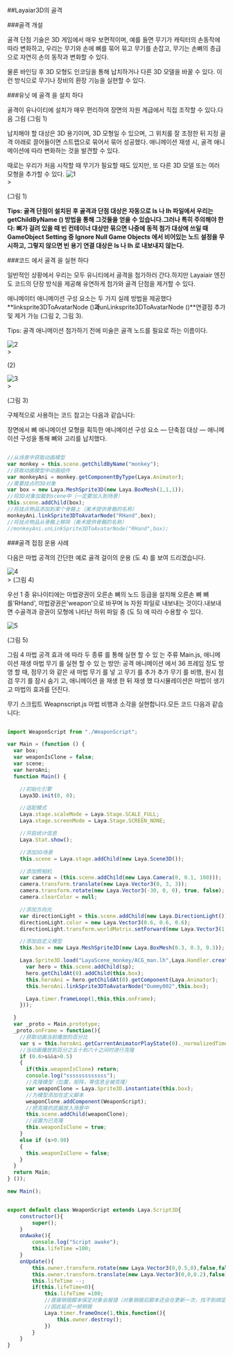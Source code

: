 ##Layaiar3D의 골격

###골격 개설

골격 단점 기술은 3D 게임에서 매우 보편적이며, 예를 들면 무기가 캐릭터의 손동작에 따라 변화하고, 우리는 무기와 손에 뼈를 묶어 묶고 무기를 손잡고, 무기는 손뼈의 층급으로 자연히 손의 동작과 변화할 수 있다.

물론 바인딩 후 3D 모형도 인코딩을 통해 납치하거나 다른 3D 모델을 바꿀 수 있다. 이런 방식으로 무기나 장비의 환장 기능을 실현할 수 있다.

###유닛 에 골격 을 설치 하다

골격이 유나이티에 설치가 매우 편리하여 장면의 자원 계급에서 직접 조작할 수 있다.다음 그림 (그림 1)

납치해야 할 대상은 3D 용기이며, 3D 모형일 수 있으며, 그 위치를 잘 조정한 뒤 지정 골격 아래로 끌어들이면 스트랩으로 묶어서 묶어 성공했다. 애니메이션 재생 시, 골격 애니메이션에 따라 변화하는 것을 발견할 수 있다.

때로는 우리가 처음 시작할 때 무기가 필요할 때도 있지만, 또 다른 3D 모델 또는 여러 모형을 추가할 수 있다.
![1](img\1.png)</br>>

(그림 1)

**Tips: 골격 단점이 설치된 후 골격과 단점 대상은 자동으로 ls 나 lh 파일에서 우리는 getChildByName () 방법을 통해 그것들을 얻을 수 있습니다.그러나 특히 주의해야 한다: 뼈가 걸려 있을 때 빈 컨테이너 대상만 묶으면 나중에 동적 첨가 대상에 쓰일 때 GameObject Setting 중 Ignore Null Game Objects 에서 비어있는 노드 설정을 무시하고, 그렇지 않으면 빈 용기 연결 대상은 ls 나 lh 로 내보내지 않는다.**

###코드 에서 골격 을 실현 하다

일반적인 상황에서 우리는 모두 유니티에서 골격을 첨가하러 간다.하지만 Layaiair 엔진도 코드의 단장 방식을 제공해 유연하게 첨가와 골격 단점을 제거할 수 있다.

애니메이터 애니메이션 구성 요소는 두 가지 실례 방법을 제공했다**linksprite3DToAvatarNode ()**과**unLinksprite3DToAvatarNode ()**연결점 추가 및 제거 가능 (그림 2, 그림 3).

Tips: 골격 애니메이션 첨가하기 전에 미술은 골격 노드를 필요로 하는 이름이다.

![2](img\2.png)</br>>

(2)

![3](img\3.png)</br>>

(그림 3)

구체적으로 사용하는 코드 참고는 다음과 같습니다:

장면에서 뼈 애니메이션 모형을 획득한 애니메이션 구성 요소 — 단축점 대상 — 애니메이션 구성을 통해 뼈와 고리를 납치했다.


```javascript

//从场景中获取动画模型
var monkey = this.scene.getChildByName("monkey");
//获取动画模型中动画组件
var monkeyAni = monkey.getComponentByType(Laya.Animator);
//需要挂点的3D对象
var box = new Laya.MeshSprite3D(new Laya.BoxMesh(1,1,1));
//将3D对象加载到scene中（一定要加入到场景）
this.scene.addChild(box);
//将挂点物品添加到某个骨骼上（美术提供骨骼的名称）
monkeyAni.linkSprite3DToAvatarNode("RHand",box);
//将挂点物品从骨骼上移除（美术提供骨骼的名称）
//monkeyAni.unLinkSprite3DToAvatarNode("RHand",box);
```


###골격 접점 운용 사례

다음은 마법 공격의 간단한 예로 골격 걸이의 운용 (도 4) 를 보여 드리겠습니다.

![4](img\4.gif)</br>>
(그림 4)

우선 1 중 유나이티에는 마법광권이 오른손 뼈의 노드 등급을 설치해 오른손 뼈 뼈를'RHand', 마법광권은'weapon'으로 바꾸며 ls 자원 파일로 내보내는 것이다.내보내면 수골격과 광권이 모형에 나타난 하위 파일 중 (도 5) 에 따라 수용할 수 있다.

![5](img\5.png)</br>

(그림 5)

그림 4 마법 공격 효과 에 따라 두 종류 를 통해 실현 할 수 있 는 주류 Main.js, 애니메이션 재생 마법 무기 를 실현 할 수 있 는 방안: 공격 애니메이션 에서 36 프레임 정도 방영 할 때, 점무기 와 같은 새 마법 무기 를 넣 고 무기 를 추가 추가 무기 를 비행, 원시 점검 무기 를 잠시 숨기 고, 애니메이션 을 재생 한 뒤 재생 했 다시뮬레이션은 마법이 생기고 마법의 효과를 던진다.

무기 스크립트 Weapnscript.js 마법 비행과 소각을 실현합니다.모든 코드 다음과 같습니다:


```javascript

import WeaponScript from "./WeaponScript";

var Main = (function () {
  var box;
  var weaponIsClone = false;
  var scene;
  var heroAni;
  function Main() {

    //初始化引擎
    Laya3D.init(0, 0);

    //适配模式
    Laya.stage.scaleMode = Laya.Stage.SCALE_FULL;
    Laya.stage.screenMode = Laya.Stage.SCREEN_NONE;

    //开启统计信息
    Laya.Stat.show();

    //添加3D场景
    this.scene = Laya.stage.addChild(new Laya.Scene3D());

    //添加照相机
    var camera = (this.scene.addChild(new Laya.Camera(0, 0.1, 100)));
    camera.transform.translate(new Laya.Vector3(0, 3, 3));
    camera.transform.rotate(new Laya.Vector3(-30, 0, 0), true, false);
    camera.clearColor = null;

    //添加方向光
    var directionLight = this.scene.addChild(new Laya.DirectionLight());
    directionLight.color = new Laya.Vector3(0.6, 0.6, 0.6);
    directionLight.transform.worldMatrix.setForward(new Laya.Vector3(1, -1, 0));

    //添加自定义模型
    this.box = new Laya.MeshSprite3D(new Laya.BoxMesh(0.3, 0.3, 0.3));

    Laya.Sprite3D.load("LayaScene_monkey/ACG_man.lh",Laya.Handler.create(this,function(sp){
      var hero = this.scene.addChild(sp);
      hero.getChildAt(0).addChild(this.box);
      this.heroAni = hero.getChildAt(0).getComponent(Laya.Animator);
      this.heroAni.linkSprite3DToAvatarNode("Dummy002",this.box);

      Laya.timer.frameLoop(1,this,this.onFrame);
    }));

  }
  var _proto = Main.prototype;
  _proto.onFrame = function(){
    //获取动画当前播放的百分比
    var s = this.heroAni.getCurrentAnimatorPlayState(0)._normalizedTime - Math.floor(this.heroAni.getCurrentAnimatorPlayState(0)._normalizedTime)
    //当动画播放到百分之五十到六十之间时进行克隆
    if (0.6>s&&s>0.5)
    {
      if(this.weaponIsClone) return;
      console.log("sssssssssssss");
      //克隆模型（位置，矩阵，等信息全被克隆）
      var weaponClone = Laya.Sprite3D.instantiate(this.box);
      //为模型添加在定义脚本
      weaponClone.addComponent(WeaponScript);
      //把克隆的武器放入场景中
      this.scene.addChild(weaponClone);
      //设置为已克隆
      this.weaponIsClone = true;
    }
    else if (s>0.98)
    {
      this.weaponIsClone = false;
    }
  }
  return Main;
} ());

new Main();  
```





```javascript

export default class WeaponScript extends Laya.Script3D{
    constructor(){
        super();
    }
    onAwake(){
        console.log("Script awake");
        this.lifeTime =100;
    }
    onUpdate(){
        this.owner.transform.rotate(new Laya.Vector3(0,0.5,0),false,false);
        this.owner.transform.translate(new Laya.Vector3(0,0,0.2),false);
        this.lifeTime --;
        if(this.lifeTime<0){
            this.lifeTime =100;
            //直接销毁脚本保定对象会报错（对象销毁后脚本还会在更新一次，找不到绑定对象会错误）
            //因此延迟一帧销毁
            Laya.timer.frameOnce(1,this,function(){
                this.owner.destroy();
            })
        }
    }
}
```
